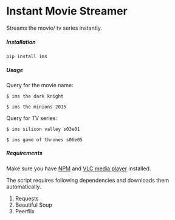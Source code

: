 # Instant Movie Streamer

Streams the movie/ tv series instantly.


##### Installation
```
pip install ims
```

##### Usage
Query for the movie name:

```
$ ims the dark knight
```

```
$ ims the minions 2015
```

Query for TV series:

```
$ ims silicon valley s03e01
```

```
$ ims game of thrones s06e05
```

##### Requirements

Make sure you have [NPM](https://docs.npmjs.com/getting-started/installing-node) and [VLC media player](http://www.videolan.org) installed.

The script requires following dependencies and downloads them automatically.

1. Requests
2. Beautiful Soup
3. Peerflix 


